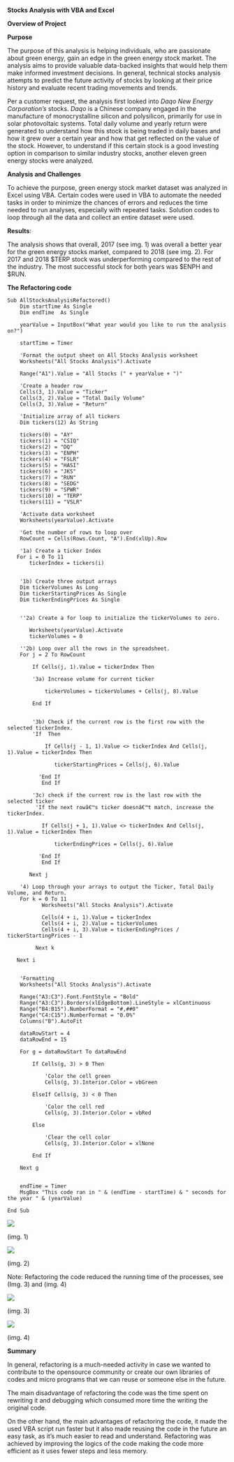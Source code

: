 **Stocks Analysis with VBA and Excel**

**Overview of Project**

**Purpose**

The purpose of this analysis is helping individuals, who are passionate about
green energy, gain an edge in the green energy stock market. The analysis aims
to provide valuable data-backed insights that would help them make informed
investment decisions. In general, technical stocks analysis attempts to predict
the future activity of stocks by looking at their price history and evaluate
recent trading movements and trends.

Per a customer request, the analysis first looked into *Daqo New Energy
Corporation’s* stocks. *Daqo* is a Chinese company engaged in the manufacture of
monocrystalline silicon and polysilicon, primarily for use in solar photovoltaic
systems. Total daily volume and yearly return were generated to understand how
this stock is being traded in daily bases and how it grew over a certain year
and how that get reflected on the value of the stock. However, to understand if
this certain stock is a good investing option in comparison to similar industry
stocks, another eleven green energy stocks were analyzed.

**Analysis and Challenges**

To achieve the purpose, green energy stock market dataset was analyzed in Excel
using VBA. Certain codes were used in VBA to automate the needed tasks in order
to minimize the chances of errors and reduces the time needed to run analyses,
especially with repeated tasks. Solution codes to loop through all the data and
collect an entire dataset were used.

**Results**:

The analysis shows that overall, 2017 (see img. 1) was overall a better year for
the green energy stocks market, compared to 2018 (see img. 2). For 2017 and 2018
\$TERP stock was underperforming compared to the rest of the industry. The most
successful stock for both years was \$ENPH and \$RUN.

**The Refactoring code**
```
Sub AllStocksAnalysisRefactored()
    Dim startTime As Single
    Dim endTime  As Single

    yearValue = InputBox("What year would you like to run the analysis on?")

    startTime = Timer
    
    'Format the output sheet on All Stocks Analysis worksheet
    Worksheets("All Stocks Analysis").Activate
    
    Range("A1").Value = "All Stocks (" + yearValue + ")"
    
    'Create a header row
    Cells(3, 1).Value = "Ticker"
    Cells(3, 2).Value = "Total Daily Volume"
    Cells(3, 3).Value = "Return"

    'Initialize array of all tickers
    Dim tickers(12) As String
    
    tickers(0) = "AY"
    tickers(1) = "CSIQ"
    tickers(2) = "DQ"
    tickers(3) = "ENPH"
    tickers(4) = "FSLR"
    tickers(5) = "HASI"
    tickers(6) = "JKS"
    tickers(7) = "RUN"
    tickers(8) = "SEDG"
    tickers(9) = "SPWR"
    tickers(10) = "TERP"
    tickers(11) = "VSLR"
    
    'Activate data worksheet
    Worksheets(yearValue).Activate
    
    'Get the number of rows to loop over
    RowCount = Cells(Rows.Count, "A").End(xlUp).Row
    
    '1a) Create a ticker Index
   For i = 0 To 11
       tickerIndex = tickers(i)
       
       
    '1b) Create three output arrays
    Dim tickerVolumes As Long
    Dim tickerStartingPrices As Single
    Dim tickerEndingPrices As Single
       
       
    ''2a) Create a for loop to initialize the tickerVolumes to zero.
    
       Worksheets(yearValue).Activate
       tickerVolumes = 0
       
    ''2b) Loop over all the rows in the spreadsheet.
    For j = 2 To RowCount
              
        If Cells(j, 1).Value = tickerIndex Then
           
        '3a) Increase volume for current ticker
              
            tickerVolumes = tickerVolumes + Cells(j, 8).Value
        
        End If
           
           
        '3b) Check if the current row is the first row with the selected tickerIndex.
        'If  Then
        
            If Cells(j - 1, 1).Value <> tickerIndex And Cells(j, 1).Value = tickerIndex Then

               tickerStartingPrices = Cells(j, 6).Value
               
          'End If
           End If

        '3c) check if the current row is the last row with the selected ticker
         'If the next rowâ€™s ticker doesnâ€™t match, increase the tickerIndex.
        
           If Cells(j + 1, 1).Value <> tickerIndex And Cells(j, 1).Value = tickerIndex Then

               tickerEndingPrices = Cells(j, 6).Value
               
          'End If
           End If
           
       Next j
       
    '4) Loop through your arrays to output the Ticker, Total Daily Volume, and Return.
    For k = 0 To 11
           Worksheets("All Stocks Analysis").Activate
           
           Cells(4 + i, 1).Value = tickerIndex
           Cells(4 + i, 2).Value = tickerVolumes
           Cells(4 + i, 3).Value = tickerEndingPrices / tickerStartingPrices - 1
            
         Next k

   Next i
 
   
    'Formatting
    Worksheets("All Stocks Analysis").Activate
    
    Range("A3:C3").Font.FontStyle = "Bold"
    Range("A3:C3").Borders(xlEdgeBottom).LineStyle = xlContinuous
    Range("B4:B15").NumberFormat = "#,##0"
    Range("C4:C15").NumberFormat = "0.0%"
    Columns("B").AutoFit
    
    dataRowStart = 4
    dataRowEnd = 15
    
    For g = dataRowStart To dataRowEnd

        If Cells(g, 3) > 0 Then

            'Color the cell green
            Cells(g, 3).Interior.Color = vbGreen

        ElseIf Cells(g, 3) < 0 Then

            'Color the cell red
            Cells(g, 3).Interior.Color = vbRed

        Else

            'Clear the cell color
            Cells(g, 3).Interior.Color = xlNone

        End If

    Next g
    
 
    endTime = Timer
    MsgBox "This code ran in " & (endTime - startTime) & " seconds for the year " & (yearValue)

End Sub

```

![](media/3996685eb6a285d8cecafb0c20578e82.png)

(img. 1)

![](media/3f97bd928f98abef95850318d91c01d7.png)

(img. 2)

Note: Refactoring the code reduced the running time of the processes, see (Img.
3) and (img. 4)

![](media/1d7422b6d44b7e985aff356989efd1bd.png)

(img. 3)

![](media/6943a6fac5558b2bd8ca671633bec85a.png)

(img. 4)


**Summary**

In general, refactoring is a much-needed activity in case we wanted to
contribute to the opensource community or create our own libraries of codes and
micro programs that we can reuse or someone else in the future.

The main disadvantage of refactoring the code was the time spent on rewriting it
and debugging which consumed more time the writing the original code.

On the other hand, the main advantages of refactoring the code, it made the used
VBA script run faster but it also made reusing the code in the future an easy
task, as it’s much easier to read and understand. Refactoring was achieved by
improving the logics of the code making the code more efficient as it uses fewer
steps and less memory.
